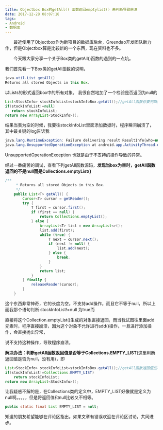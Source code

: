 ```yaml
---
title: Objectbox Box的getAll() 函数返回emptylist() 未判断导致崩溃
date: 2017-12-28 08:07:18
tags: 
- Android
- 数据库
---
```

　　最近使用了Objectbox作为新项目的数据库后台，Greendao开发团队新力作，但是Objectbox算是比较新的一个东西，现在资料也不多。

　　今天跟大家分享一个关于Box类的getAll()函数的遇到的一点坑。

<!-- more -->
我们首先看一下Box类的getAll函数的说明，

```java
java.util.List getAll()
Returns all stored Objects in this Box.
```
以Lists的形式返回box中的所有对象。
我很自然地加了一个检验是否返回为null的

```java
List<StockInfo> stockInfoList=stockInfoBox.getAll();//getAll函数你要判断是不是一个emptylist
if(stockInfoList!=null)
   return stockInfoList;
return new ArrayList<StockInfo>();
```

结果当表为空的时候，我要往stockInfoList里面添加数据时，程序瞬间崩溃了，其中最关键的log告诉我


```java
java.lang.RuntimeException: Failure delivering result ResultInfo{who=null, request=65537, result=3, data=Intent { (has extras) }} to activity {com.elliott.zheng.xica/com.elliott.zheng.xica.Activity.MainActivity}: 
java.lang.UnsupportedOperationException at android.app.ActivityThread.deliverResults(ActivityThread.java:3769)
```
UnsupportedOperationException 也就是由于不支持的操作导致的异常。

经过一番痛苦的调试，查看下列getAll函数源码，**发现当box为空时，getAll函数返回的不是null而是Collections.emptyList()**

```java
/**
     * Returns all stored Objects in this Box.
     */
    public List<T> getAll() {
        Cursor<T> cursor = getReader();
        try {
            T first = cursor.first();
            if (first == null) {
                return Collections.emptyList();
            } else {
                ArrayList<T> list = new ArrayList<>();
                list.add(first);
                while (true) {
                    T next = cursor.next();
                    if (next != null) {
                        list.add(next);
                    } else {
                        break;
                    }
                }
                return list;
            }
        } finally {
            releaseReader(cursor);
        }
    }
```

这个东西非常神奇，它的长度为空，不支持add操作，而且它不等于null，所以上面我那个语句判断&nbsp;stockInfoList!=null 为true而

直接将这个Collection.emptyList()生成的对象直接返回，而当我试图往里面add元素时，程序直接崩溃，因为这个对象不允许进行add()操作，一旦进行添加操作，会直接抛出异常，

说不支持这种操作，导致程序崩溃。

**解决办法：判断getAll函数返回值是否等于Collections.EMPTY_LIST**(这里判断返回值是否为null，没有用)，即

```java
List<StockInfo> stockInfoList=stockInfoBox.getAll();//getAll函数返回值应判断是不是一个emptylist
if(stockInfoList!=Collections.EMPTY_LIST)
    return stockInfoList;
return new ArrayList<StockInfo>();
```

让我疑惑不解的是，在Collections类的定义中，EMPTY_LIST好像就是定义为null啊。。。。，但是将返回值和null比较又不相等。

```java
public static final List EMPTY_LIST = null;
```

知道的朋友希望能够在评论区指出，如果文章有错误欢迎在评论区讨论，共同进步。
